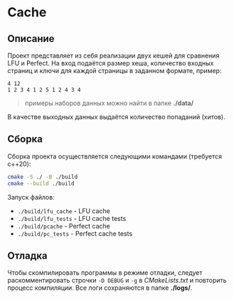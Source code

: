 
# Cache

## Описание

Проект представляет из себя реализации двух кешей для сравнения LFU и Perfect. На вход подаётся размер хеша, количество входных страниц и ключи для каждой страницы в заданном формате, пример: 
```
4 12
1 2 3 4 1 2 5 1 2 4 3 4
```
> примеры наборов данных можно найти в папке **./data/**

В качестве выходных данных выдаётся количество попаданий (хитов).

## Сборка

Сборка проекта осуществляется следующими командами (требуется c++20): 

```bash
cmake -S ./ -B ./build
cmake --build ./build
```

Запуск файлов:
* `./build/lfu_cache` - LFU cache
* `./build/lfu_tests` - LFU cache tests
* `./build/pcache`    - Perfect cache
* `./build/pc_tests`  - Perfect cache tests

## Отладка

Чтобы скомпилировать программы в режиме отладки, следует раскомментировать строчки `-D DEBUG` и `-g` в *CMakeLists.txt* и повторить процесс компиляции. Все логи сохраняются в папке **./logs/**.
